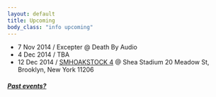```yaml
---
layout: default
title: Upcoming 
body_class: "info upcoming"
---
```

<ul class="classed root">

  <li class="music">7 Nov 2014 / Excepter @ Death By Audio</li>
  <li class="curration dj">4 Dec 2014 / TBA</li>
  <li class="music">12 Dec 2014 / <a href="https://www.facebook.com/events/1517035161853918">SMHOAKSTOCK 4</a> @ Shea Stadium  20 Meadow St, Brooklyn, New York 11206</li>

</ul>

<h5><a href="chronology.html">Past events?</a></h5>

